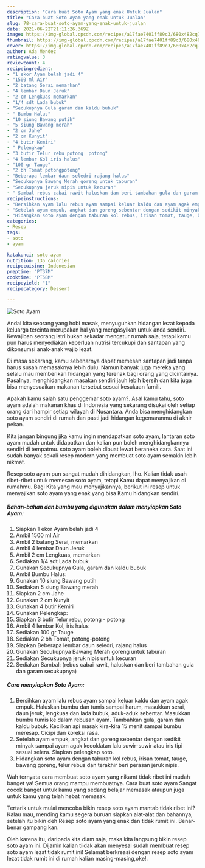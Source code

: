 ```yaml
---
description: "Cara buat Soto Ayam yang enak Untuk Jualan"
title: "Cara buat Soto Ayam yang enak Untuk Jualan"
slug: 78-cara-buat-soto-ayam-yang-enak-untuk-jualan
date: 2021-06-22T21:11:26.369Z
image: https://img-global.cpcdn.com/recipes/a17fae7401ff89c3/680x482cq70/soto-ayam-foto-resep-utama.jpg
thumbnail: https://img-global.cpcdn.com/recipes/a17fae7401ff89c3/680x482cq70/soto-ayam-foto-resep-utama.jpg
cover: https://img-global.cpcdn.com/recipes/a17fae7401ff89c3/680x482cq70/soto-ayam-foto-resep-utama.jpg
author: Ada Mendez
ratingvalue: 3
reviewcount: 4
recipeingredient:
- "1 ekor Ayam belah jadi 4"
- "1500 ml Air"
- "2 batang Serai memarkan"
- "4 lembar Daun Jeruk"
- "2 cm Lengkuas memarkan"
- "1/4 sdt Lada bubuk"
- "Secukupnya Gula garam dan kaldu bubuk"
- " Bumbu Halus"
- "10 siung Bawang putih"
- "5 siung Bawang merah"
- "2 cm Jahe"
- "2 cm Kunyit"
- "4 butir Kemiri"
- " Pelengkap"
- "3 butir Telur rebu potong  potong"
- "4 lembar Kol iris halus"
- "100 gr Tauge"
- "2 bh Tomat potongpotong"
- "Beberapa lembar daun seledri rajang halus"
- "Secukupnya Bawang Merah goreng untuk taburan"
- "Secukupnya jeruk nipis untuk kecuran"
- " Sambal rebus cabai rawit haluskan dan beri tambahan gula dan garam secukupnya"
recipeinstructions:
- "Bersihkan ayam lalu rebus ayam sampai keluar kaldu dan ayam agak empuk. Haluskan bumbu dan tumis sampai harum, masukkan serai, daun jeruk, lengkuas dan lada bubuk, aduk-aduk sebentar. Masukkan bumbu tumis ke dalam rebusan ayam. Tambahkan gula, garam dan kaldu bubuk. Kecilkan api masak kira-kira 15 menit sampai bumbu meresap. Cicipi dan koreksi rasa."
- "Setelah ayam empuk, angkat dan goreng sebentar dengan sedikit minyak sampai ayam agak kecoklatan lalu suwir-suwir atau iris tipi sesuai selera. Siapkan pelengkap soto."
- "Hidangkan soto ayam dengan taburan kol rebus, irisan tomat, tauge, bawang goreng, telur rebus dan terakhir beri perasan jeruk nipis."
categories:
- Resep
tags:
- soto
- ayam

katakunci: soto ayam 
nutrition: 135 calories
recipecuisine: Indonesian
preptime: "PT37M"
cooktime: "PT58M"
recipeyield: "1"
recipecategory: Dessert

---
```



![Soto Ayam](https://img-global.cpcdn.com/recipes/a17fae7401ff89c3/680x482cq70/soto-ayam-foto-resep-utama.jpg)

Andai kita seorang yang hobi masak, menyuguhkan hidangan lezat kepada keluarga tercinta merupakan hal yang mengasyikan untuk anda sendiri. Kewajiban seorang istri bukan sekadar mengatur rumah saja, tetapi kamu pun harus menyediakan keperluan nutrisi tercukupi dan santapan yang dikonsumsi anak-anak wajib lezat.

Di masa  sekarang, kamu sebenarnya dapat memesan santapan jadi tanpa harus susah memasaknya lebih dulu. Namun banyak juga mereka yang selalu mau memberikan hidangan yang terenak bagi orang yang dicintainya. Pasalnya, menghidangkan masakan sendiri jauh lebih bersih dan kita juga bisa menyesuaikan makanan tersebut sesuai kesukaan famili. 



Apakah kamu salah satu penggemar soto ayam?. Asal kamu tahu, soto ayam adalah makanan khas di Indonesia yang sekarang disukai oleh setiap orang dari hampir setiap wilayah di Nusantara. Anda bisa menghidangkan soto ayam sendiri di rumah dan pasti jadi hidangan kegemaranmu di akhir pekan.

Kita jangan bingung jika kamu ingin mendapatkan soto ayam, lantaran soto ayam mudah untuk didapatkan dan kalian pun boleh menghidangkannya sendiri di tempatmu. soto ayam boleh dibuat lewat beraneka cara. Saat ini sudah banyak sekali resep modern yang membuat soto ayam semakin lebih nikmat.

Resep soto ayam pun sangat mudah dihidangkan, lho. Kalian tidak usah ribet-ribet untuk memesan soto ayam, tetapi Kamu dapat menyajikan di rumahmu. Bagi Kita yang mau menyajikannya, berikut ini resep untuk menyajikan soto ayam yang enak yang bisa Kamu hidangkan sendiri.

<!--inarticleads1-->

##### Bahan-bahan dan bumbu yang digunakan dalam menyiapkan Soto Ayam:

1. Siapkan 1 ekor Ayam belah jadi 4
1. Ambil 1500 ml Air
1. Ambil 2 batang Serai, memarkan
1. Ambil 4 lembar Daun Jeruk
1. Ambil 2 cm Lengkuas, memarkan
1. Sediakan 1/4 sdt Lada bubuk
1. Gunakan Secukupnya Gula, garam dan kaldu bubuk
1. Ambil  Bumbu Halus:
1. Gunakan 10 siung Bawang putih
1. Sediakan 5 siung Bawang merah
1. Siapkan 2 cm Jahe
1. Gunakan 2 cm Kunyit
1. Gunakan 4 butir Kemiri
1. Gunakan  Pelengkap:
1. Siapkan 3 butir Telur rebu, potong - potong
1. Ambil 4 lembar Kol, iris halus
1. Sediakan 100 gr Tauge
1. Sediakan 2 bh Tomat, potong-potong
1. Siapkan Beberapa lembar daun seledri, rajang halus
1. Gunakan Secukupnya Bawang Merah goreng untuk taburan
1. Sediakan Secukupnya jeruk nipis untuk kecuran
1. Sediakan  Sambal: (rebus cabai rawit, haluskan dan beri tambahan gula dan garam secukupnya)




<!--inarticleads2-->

##### Cara menyiapkan Soto Ayam:

1. Bersihkan ayam lalu rebus ayam sampai keluar kaldu dan ayam agak empuk. Haluskan bumbu dan tumis sampai harum, masukkan serai, daun jeruk, lengkuas dan lada bubuk, aduk-aduk sebentar. Masukkan bumbu tumis ke dalam rebusan ayam. Tambahkan gula, garam dan kaldu bubuk. Kecilkan api masak kira-kira 15 menit sampai bumbu meresap. Cicipi dan koreksi rasa.
1. Setelah ayam empuk, angkat dan goreng sebentar dengan sedikit minyak sampai ayam agak kecoklatan lalu suwir-suwir atau iris tipi sesuai selera. Siapkan pelengkap soto.
1. Hidangkan soto ayam dengan taburan kol rebus, irisan tomat, tauge, bawang goreng, telur rebus dan terakhir beri perasan jeruk nipis.




Wah ternyata cara membuat soto ayam yang nikamt tidak ribet ini mudah banget ya! Semua orang mampu membuatnya. Cara buat soto ayam Sangat cocok banget untuk kamu yang sedang belajar memasak ataupun juga untuk kamu yang telah hebat memasak.

Tertarik untuk mulai mencoba bikin resep soto ayam mantab tidak ribet ini? Kalau mau, mending kamu segera buruan siapkan alat-alat dan bahannya, setelah itu bikin deh Resep soto ayam yang enak dan tidak rumit ini. Benar-benar gampang kan. 

Oleh karena itu, daripada kita diam saja, maka kita langsung bikin resep soto ayam ini. Dijamin kalian tiidak akan menyesal sudah membuat resep soto ayam lezat tidak rumit ini! Selamat berkreasi dengan resep soto ayam lezat tidak rumit ini di rumah kalian masing-masing,oke!.

